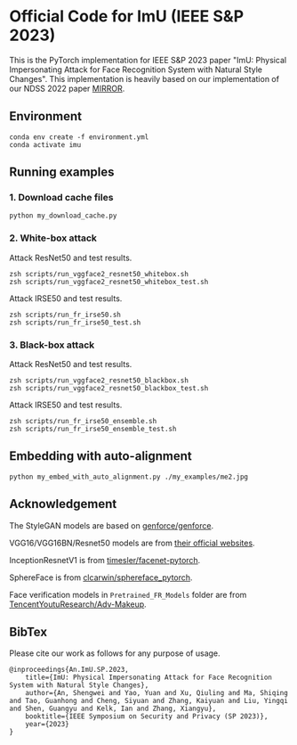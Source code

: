 # Official Code for ImU (IEEE S&P 2023)

This is the PyTorch implementation for IEEE S&P 2023 paper "ImU: Physical Impersonating Attack for Face Recognition System with Natural Style Changes". This implementation is heavily based on our implementation of our NDSS 2022 paper [MIRROR](https://github.com/njuaplusplus/mirror).

## Environment

```
conda env create -f environment.yml
conda activate imu
```

## Running examples

### 1. Download cache files

```
python my_download_cache.py
```

### 2. White-box attack

Attack ResNet50 and test results.

```
zsh scripts/run_vggface2_resnet50_whitebox.sh
zsh scripts/run_vggface2_resnet50_whitebox_test.sh
```

Attack IRSE50 and test results.

```
zsh scripts/run_fr_irse50.sh
zsh scripts/run_fr_irse50_test.sh
```

### 3. Black-box attack

Attack ResNet50 and test results.

```
zsh scripts/run_vggface2_resnet50_blackbox.sh
zsh scripts/run_vggface2_resnet50_blackbox_test.sh
```

Attack IRSE50 and test results.

```
zsh scripts/run_fr_irse50_ensemble.sh
zsh scripts/run_fr_irse50_ensemble_test.sh
```

## Embedding with auto-alignment

```
python my_embed_with_auto_alignment.py ./my_examples/me2.jpg
```

## Acknowledgement

The StyleGAN models are based on [genforce/genforce](https://github.com/genforce/genforce).

VGG16/VGG16BN/Resnet50 models are from [their official websites](https://www.robots.ox.ac.uk/~albanie/pytorch-models.html).

InceptionResnetV1 is from [timesler/facenet-pytorch](https://github.com/timesler/facenet-pytorch).

SphereFace is from [clcarwin/sphereface_pytorch](https://github.com/clcarwin/sphereface_pytorch).

Face verification models in `Pretrained_FR_Models` folder are from [TencentYoutuResearch/Adv-Makeup](https://github.com/TencentYoutuResearch/Adv-Makeup#pre-trained-models).


## BibTex
Please cite our work as follows for any purpose of usage.

```
@inproceedings{An.ImU.SP.2023,
    title={ImU: Physical Impersonating Attack for Face Recognition System with Natural Style Changes},
    author={An, Shengwei and Yao, Yuan and Xu, Qiuling and Ma, Shiqing and Tao, Guanhong and Cheng, Siyuan and Zhang, Kaiyuan and Liu, Yingqi and Shen, Guangyu and Kelk, Ian and Zhang, Xiangyu},
    booktitle={IEEE Symposium on Security and Privacy (SP 2023)},
    year={2023}
}
```
